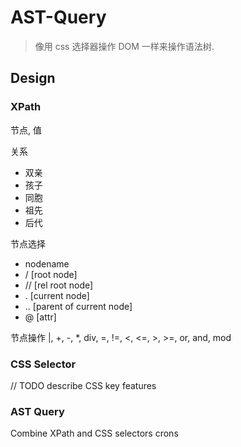 # AST-Query

> 像用 css 选择器操作 DOM 一样来操作语法树.

## Design

### XPath

节点, 值

关系

- 双亲
- 孩子
- 同胞
- 祖先
- 后代

节点选择

- nodename
- / [root node]
- // [rel root node]
- . [current node]
- .. [parent of current node]
- @ [attr]

节点操作
|, +, -, *, div, =, !=, <, <=, >, >=, or, and, mod

### CSS Selector

// TODO describe CSS key features

### AST Query

Combine XPath and CSS selectors crons
